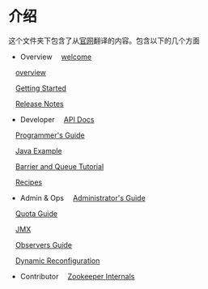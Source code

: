 # 介绍

这个文件夹下包含了从[官网](http://zookeeper.apache.org/doc/trunk/index.html)翻译的内容。包含以下的几个方面

* Overview
&emsp;[welcome](https://github.com/benjaminwhx/zookeeper-example/blob/master/translate/overview/Welcome.md)

&emsp;[overview](https://github.com/benjaminwhx/zookeeper-example/blob/master/translate/overview/Overview.md)

&emsp;[Getting Started](https://github.com/benjaminwhx/zookeeper-example/blob/master/translate/overview/Getting%20Started.md)

&emsp;[Release Notes](http://zookeeper.apache.org/doc/trunk/releasenotes.html)

* Developer
&emsp;[API Docs](https://github.com/benjaminwhx/zookeeper-example/blob/master/translate/developer/API%20Docs.md)

&emsp;[Programmer's Guide](https://github.com/benjaminwhx/zookeeper-example/blob/master/translate/developer/Programmer's%20Guide.md)

&emsp;[Java Example](https://github.com/benjaminwhx/zookeeper-example/blob/master/translate/developer/Java%20Example.md)

&emsp;[Barrier and Queue Tutorial](https://github.com/benjaminwhx/zookeeper-example/blob/master/translate/developer/Barrier%20and%20Queue%20Tutorial.md)

&emsp;[Recipes](https://github.com/benjaminwhx/zookeeper-example/blob/master/translate/developer/Repices.md)

* Admin & Ops
&emsp;[Administrator's Guide](https://github.com/benjaminwhx/zookeeper-example/blob/master/translate/Admin%26Ops/Administrator's%20Guide.md)

&emsp;[Quota Guide](https://github.com/benjaminwhx/zookeeper-example/blob/master/translate/Admin%26Ops/Quota%20Guide.md)

&emsp;[JMX](https://github.com/benjaminwhx/zookeeper-example/blob/master/translate/Admin%26Ops/JMX.md)

&emsp;[Observers Guide](https://github.com/benjaminwhx/zookeeper-example/blob/master/translate/Admin%26Ops/Observers%20Guide.md)

&emsp;[Dynamic Reconfiguration](http://zookeeper.apache.org/doc/trunk/zookeeperReconfig.html)

* Contributor
&emsp;[Zookeeper Internals](https://github.com/benjaminwhx/zookeeper-example/blob/master/translate/contributor/Zookeeper%20Internals.md)